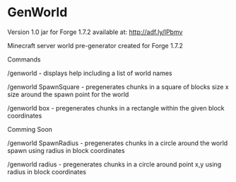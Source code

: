 GenWorld
========

Version 1.0 jar for Forge 1.7.2 available at: http://adf.ly/lPbmv

Minecraft server world pre-generator created for Forge 1.7.2

Commands

/genworld    - displays help including a list of world names

/genworld SpawnSquare <world> <size>  - pregenerates chunks in a square of blocks size x size around the spawn point for the world

/genworld box <min x> <min y> <max x> <max y> - pregenerates chunks in a rectangle within the given block coordinates


Comming Soon 

/genworld SpawnRadius <radius> - pregenerates chunks in a circle around the world spawn using radius in block coordinates

/genworld radius <x> <y> <radius> - pregenerates chunks in a circle around point x,y using radius in block coordinates

